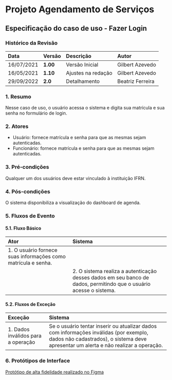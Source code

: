 # Projeto Agendamento de Serviços

## Especificação do caso de uso - Fazer Login

### Histórico da Revisão 

|  Data  | Versão | Descrição | Autor |
|:-------|:-------|:----------|:------|
| 16/07/2021 | **1.00** | Versão Inicial  | Gilbert Azevedo |
| 16/05/2021 | **1.10** | Ajustes na redação  | Gilbert Azevedo |
| 29/09/2022 | **2.0**  | Detalhamento  | Beatriz Ferreira |

### 1. Resumo 

Nesse caso de uso, o usuário acessa o sistema e digita sua matrícula e sua senha no formulário de login.

### 2. Atores 

* Usuário: fornece matrícula e senha para que as mesmas sejam autenticadas.
* Funcionário: fornece matrícula e senha para que as mesmas sejam autenticadas.

### 3. Pré-condições

Qualquer um dos usuários deve estar vinculado à instituição IFRN.

### 4. Pós-condições

O sistema disponibiliza a visualização do dashboard de agenda.

### 5. Fluxos de Evento

#### 5.1. Fluxo Básico

| Ator   | Sistema |
|:-------|:--------|
| 1. O usuário fornece suas informações como matrícula e senha. ||
|| 2. O sistema realiza a autenticação desses dados em seu banco de dados, permitindo que o usuário acesse o sistema. |

#### 5.2. Fluxos de Exceção

| Exceção | Sistema |
|:--------|:--------|
| 1. Dados inválidos para a operação | Se o usuário tentar inserir ou atualizar dados com informações inválidas (por exemplo, dados não cadastrados), o sistema deve apresentar um alerta e não realizar a operação. |


### 6. Protótipos de Interface
[Protótipo de alta fidelidade realizado no Figma](/guides/content/editing-an-existing-page#modifying-front-matter)
